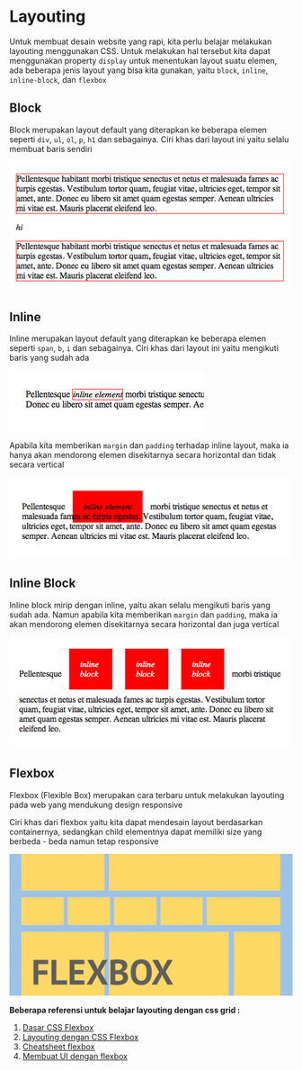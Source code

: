 # Layouting

Untuk membuat desain website yang rapi, kita perlu belajar melakukan layouting menggunakan CSS. Untuk melakukan hal tersebut kita dapat menggunakan property `display` untuk menentukan layout suatu elemen, ada beberapa jenis layout yang bisa kita gunakan, yaitu `block`, `inline`, `inline-block`, dan `flexbox`

## Block

Block merupakan layout default yang diterapkan ke beberapa elemen seperti `div`, `ul`, `ol`, `p`, `h1` dan sebagainya. Ciri khas dari layout ini yaitu selalu membuat baris sendiri

![block-layout](block-layout.png)

## Inline

Inline merupakan layout default yang diterapkan ke beberapa elemen seperti `span`, `b`, `i` dan sebagainya. Ciri khas dari layout ini yaitu mengikuti baris yang sudah ada

![inline](inline-layout.png)

Apabila kita memberikan `margin` dan `padding` terhadap inline layout, maka ia hanya akan mendorong elemen disekitarnya secara horizontal dan tidak secara vertical

![inline-padding](inline-padding.png)

## Inline Block

Inline block mirip dengan inline, yaitu akan selalu mengikuti baris yang sudah ada. Namun apabila kita memberikan `margin` dan `padding`, maka ia akan mendorong elemen disekitarnya secara horizontal dan juga vertical

![inline-block-level](inline-block-layout.png)

## Flexbox

Flexbox (Flexible Box) merupakan cara terbaru untuk melakukan layouting pada web yang mendukung design responsive

Ciri khas dari flexbox yaitu kita dapat mendesain layout berdasarkan containernya, sedangkan child elementnya dapat memiliki size yang berbeda - beda namun tetap responsive

![flexbox-layout](flexbox-layout.png)

**Beberapa referensi untuk belajar layouting dengan css grid :**

1. [Dasar CSS Flexbox](https://css-tricks.com/snippets/css/a-guide-to-flexbox/)
2. [Layouting dengan CSS Flexbox](https://www.youtube.com/playlist?list=PL4cUxeGkcC9i3FXJSUfmsNOx8E7u6UuhG)
3. [Cheatsheet flexbox](flexboxsheet.png)
4. [Membuat UI dengan flexbox](https://www.flexboxpatterns.com/)

